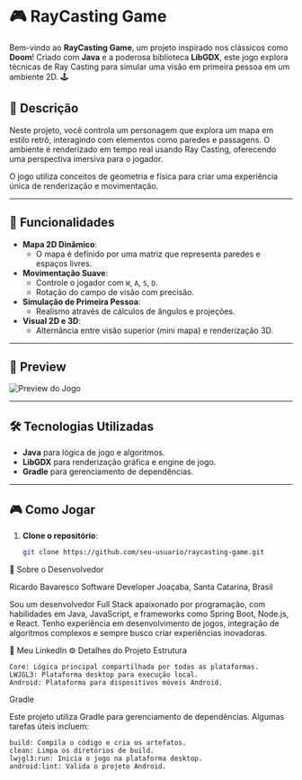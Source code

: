 # 🎮 RayCasting Game

Bem-vindo ao **RayCasting Game**, um projeto inspirado nos clássicos como **Doom**! Criado com **Java** e a poderosa biblioteca **LibGDX**, este jogo explora técnicas de Ray Casting para simular uma visão em primeira pessoa em um ambiente 2D. 🕹️

## 📝 Descrição

Neste projeto, você controla um personagem que explora um mapa em estilo retrô, interagindo com elementos como paredes e passagens. O ambiente é renderizado em tempo real usando Ray Casting, oferecendo uma perspectiva imersiva para o jogador.

O jogo utiliza conceitos de geometria e física para criar uma experiência única de renderização e movimentação.

---

## 🚀 Funcionalidades

- **Mapa 2D Dinâmico**:
    - O mapa é definido por uma matriz que representa paredes e espaços livres.
- **Movimentação Suave**:
    - Controle o jogador com `W`, `A`, `S`, `D`.
    - Rotação do campo de visão com precisão.
- **Simulação de Primeira Pessoa**:
    - Realismo através de cálculos de ângulos e projeções.
- **Visual 2D e 3D**:
    - Alternância entre visão superior (mini mapa) e renderização 3D.

---

## 📸 Preview

![Preview do Jogo](preview.png)

---

## 🛠️ Tecnologias Utilizadas

- **Java** para lógica de jogo e algoritmos.
- **LibGDX** para renderização gráfica e engine de jogo.
- **Gradle** para gerenciamento de dependências.

---

## 🎮 Como Jogar

1. **Clone o repositório**:
   ```bash
   git clone https://github.com/seu-usuario/raycasting-game.git


🌟 Sobre o Desenvolvedor

Ricardo Bavaresco
Software Developer
Joaçaba, Santa Catarina, Brasil

Sou um desenvolvedor Full Stack apaixonado por programação, com habilidades em Java, JavaScript, e frameworks como Spring Boot, Node.js, e React. Tenho experiência em desenvolvimento de jogos, integração de algoritmos complexos e sempre busco criar experiências inovadoras.

🔗 Meu LinkedIn
⚙️ Detalhes do Projeto
Estrutura

    Core: Lógica principal compartilhada por todas as plataformas.
    LWJGL3: Plataforma desktop para execução local.
    Android: Plataforma para dispositivos móveis Android.

Gradle

Este projeto utiliza Gradle para gerenciamento de dependências. Algumas tarefas úteis incluem:

    build: Compila o código e cria os artefatos.
    clean: Limpa os diretórios de build.
    lwjgl3:run: Inicia o jogo na plataforma desktop.
    android:lint: Valida o projeto Android.
